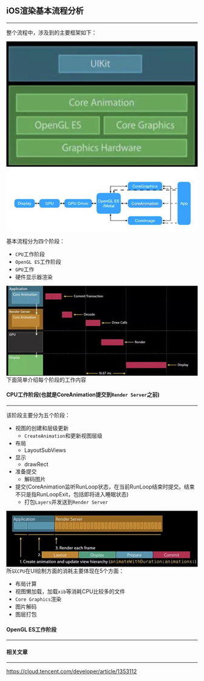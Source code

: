 ## iOS渲染基本流程分析

------

整个流程中，涉及到的主要框架如下：

<img src='./img/3.jpg' align=left>



<img src='./img/6.jpg'>



基本流程分为四个阶段：

- `CPU`工作阶段
- `OpenGL ES`工作阶段
- `GPU`工作
- 硬件显示器渲染

<img src='./img/4.jpg' align=left>



下面简单介绍每个阶段的工作内容



#### CPU工作阶段(也就是CoreAnimation提交到`Render Server`之前)

-------

该阶段主要分为五个阶段：

- 视图的创建和层级更新
  - `CreateAnimation`和更新视图层级
- 布局
  - LayoutSubViews
- 显示
  - drawRect
- 准备提交
  - 解码图片
- 提交(CoreAnimation监听RunLoop状态，在当前RunLoop结束时提交。结束不只是指RunLoopExit，包括即将进入睡眠状态)
  - 打包`Layers`并发送到`Render Server`

<img src='./img/5.jpg' align=left>



所以`CPU`在UI绘制方面的消耗主要体现在5个方面：

- 布局计算
- 视图懒加载，加载`xib`等消耗CPU比较多的文件
- `Core Graphics`渲染
- 图片解码
- 图层打包



#### OpenGL ES工作阶段

---------------------









#### 相关文章

------

https://cloud.tencent.com/developer/article/1353112

